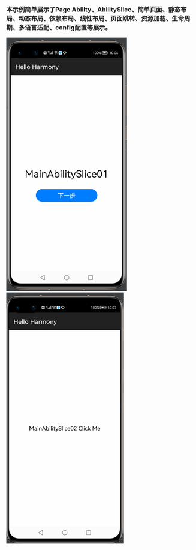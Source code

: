 ### 本示例简单展示了Page Ability、AbilitySlice、简单页面、静态布局、动态布局、依赖布局、线性布局、页面跳转、资源加载、生命周期、多语言适配、config配置等展示。

![avatar](screenshots/pic01.png)
![avatar](screenshots/pic02.png)
